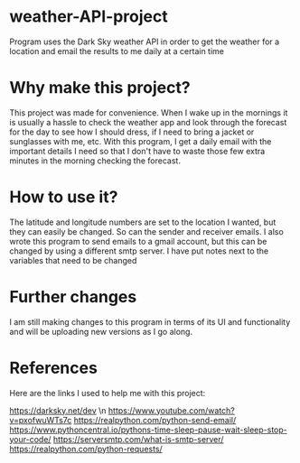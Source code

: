 # weather-API-project
Program uses the Dark Sky weather API in order to get the weather for a location and email the results to me daily at a certain time

# Why make this project?
This project was made for convenience. When I wake up in the mornings it is usually a hassle to check the weather app and look through the forecast for the day to see how I should dress, if I need to bring a jacket or sunglasses with me, etc. With this program, I get a daily email with the important details I need so that I don't have to waste those few extra minutes in the morning checking the forecast.

# How to use it?
The latitude and longitude numbers are set to the location I wanted, but they can easily be changed. So can the sender and receiver emails. I also wrote this program to send emails to a gmail account, but this can be changed by using a different smtp server. I have put notes next to the variables that need to be changed

# Further changes
I am still making changes to this program in terms of its UI and functionality and will be uploading new versions as I go along. 

# References
Here are the links I used to help me with this project:

https://darksky.net/dev \n
https://www.youtube.com/watch?v=pxofwuWTs7c
https://realpython.com/python-send-email/
https://www.pythoncentral.io/pythons-time-sleep-pause-wait-sleep-stop-your-code/
https://serversmtp.com/what-is-smtp-server/	
https://realpython.com/python-requests/
